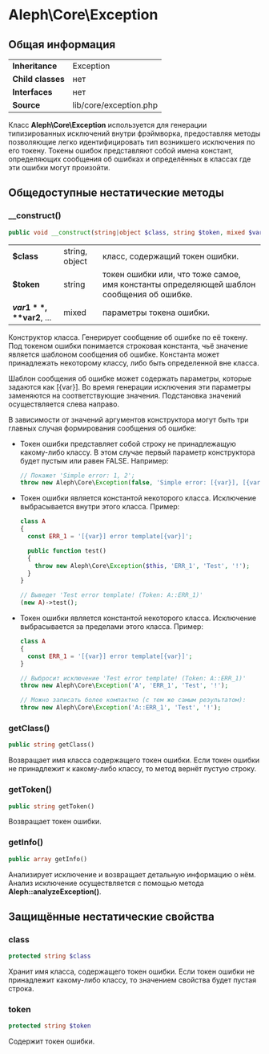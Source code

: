 # Aleph\Core\Exception #

## Общая информация ##

|||
| --- | --- |
| **Inheritance** | Exception |
| **Child classes** | нет |
| **Interfaces** | нет |
| **Source** | lib/core/exception.php |

Класс **Aleph\Core\Exception** используется для генерации типизированных исключений внутри фрэймворка, предоставляя методы позволяющие легко идентифицировать тип возникшего исключения по его токену. Токены ошибок представляют собой имена констант, определяющих сообщения об ошибках и определённых в классах где эти ошибки могут произойти. 

## Общедоступные нестатические методы ##

### **__construct()**

```php
public void __construct(string|object $class, string $token, mixed $var1, mixed $var2, ... )
```

||||
| --- | --- | --- |
| **$class** | string, object | класс, содержащий токен ошибки. |
| **$token** | string | токен ошибки или, что тоже самое, имя константы определяющей шаблон сообщения об ошибке. |
| **$var1**, **$var2**, ... | mixed | параметры токена ошибки. |

Конструктор класса. Генерирует сообщение об ошибке по её токену. Под токеном ошибки понимается строковая константа, чьё значение является шаблоном сообщения об ошибке. Константа может принадлежать некоторому классу, либо быть определенной вне класса. 

Шаблон сообщения об ошибке может содержать параметры, которые задаются как [{var}]. Во время генерации исключения эти параметры заменяются на соответствующие значения. Подстановка значений осуществляется слева направо​.

В зависимости от значений аргументов конструктора могут быть три главных случая формирования сообщения об ошибке:
- Токен ошибки представляет собой строку не принадлежащую какому-либо классу. В этом случае первый параметр конструктора будет пустым или равен FALSE. Например:

    ```php
    // Покажет 'Simple error: 1, 2';
    throw new Aleph\Core\Exception(false, 'Simple error: [{var}], [{var}]', 1, 2);
    ```
-   Токен ошибки является константой некоторого класса. Исключение выбрасывается внутри этого класса. Пример:

    ```php
    class A
    {
      const ERR_1 = '[{var}] error template[{var}]';

      public function test()
      {
        throw new Aleph\Core\Exception($this, 'ERR_1', 'Test', '!');
      }
    }

    // Выведет 'Test error template! (Token: A::ERR_1)'
    (new A)->test();
    ```
-   Токен ошибки является константой некоторого класса. Исключение выбрасывается за пределами этого класса. Пример:

    ```php
    class A
    {
      const ERR_1 = '[{var}] error template[{var}]';
    }

    // Выбросит исключение 'Test error template! (Token: A::ERR_1)'
    throw new Aleph\Core\Exception('A', 'ERR_1', 'Test', '!');

    // Можно записать более компактно (с тем же самым результатом):
    throw new Aleph\Core\Exception('A::ERR_1', 'Test', '!');
    ```

### **getClass()**

```php
public string getClass()
```

Возвращает имя класса содержащего токен ошибки. Если токен ошибки не принадлежит к какому-либо классу, то метод вернёт пустую строку.

### **getToken()**

```php
public string getToken()
```

Возвращает токен ошибки.

### **getInfo()**

```php
public array getInfo()
```

Анализирует исключение и возвращает детальную информацию о нём. Анализ исключение осуществляется с помощью метода **Aleph::analyzeException()**.

## Защищённые нестатические свойства ##

### **class**

```php
protected string $class
```

Хранит имя класса, содержащего токен ошибки. Если токен ошибки не принадлежит какому-либо классу, то значением свойства будет пустая строка.

### **token**

```php
protected string $token
```

Содержит токен ошибки.